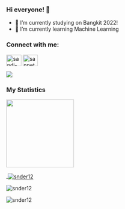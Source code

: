 ### Hi everyone! 👋

<!--
**snder12/snder12** is a ✨ _special_ ✨ repository because its `README.md` (this file) appears on your GitHub profile.

Here are some ideas to get you started:

- 🔭 I’m currently working on ...
- 🌱 I’m currently learning ...
- 👯 I’m looking to collaborate on ...
- 🤔 I’m looking for help with ...
- 💬 Ask me about ...
- 📫 How to reach me: ...
- 😄 Pronouns: ...
- ⚡ Fun fact: ...
-->

- 🔭 I’m currently studying on Bangkit 2022!
- 🌱 I’m currently learning Machine Learning

<h3 align="left">Connect with me:</h3>
<p align="left">
<a href="https://www.linkedin.com/in/sandi-yusuf-24941a21a/" target="blank"><img align="center" src="https://raw.githubusercontent.com/rahuldkjain/github-profile-readme-generator/master/src/images/icons/Social/linked-in-alt.svg" alt="sandi-yusuf-24941a21a" height="30" width="40" /></a>
<a href="https://instagram.com/sanpetod" target="blank"><img align="center" src="https://raw.githubusercontent.com/rahuldkjain/github-profile-readme-generator/master/src/images/icons/Social/instagram.svg" alt="sanpetod" height="30" width="40" /></a>
</p>

![](https://visitor-badge.glitch.me/badge?page_id=snder12.snder12)

### My Statistics
<p align="left">
<a href="https://github.com/gilangadhan">
  <img height="180em" src="https://github-readme-stats-eight-theta.vercel.app/api?username=snder12&show_icons=true&theme=algolia&include_all_commits=true&count_private=true"/>
  <p>&nbsp;<img align="center" src="https://github-readme-stats.vercel.app/api?username=snder12&show_icons=true&locale=en" alt="snder12" /></p>
</a>
</p>

<p><img align="center" src="https://github-readme-stats.vercel.app/api/top-langs?username=snder12&show_icons=true&locale=en&layout=compact" alt="snder12" /></p>



<p><img align="center" src="https://github-readme-streak-stats.herokuapp.com/?user=snder12&" alt="snder12" /></p>
